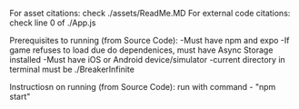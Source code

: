 For asset citations: check ./assets/ReadMe.MD
For external code citations: check line 0 of ./App.js

Prerequisites to running (from Source Code):
-Must have npm and expo
-If game refuses to load due do dependenices, must have Async Storage installed
-Must have iOS or Android device/simulator
-current directory in terminal must be ./BreakerInfinite

Instructiosn on running (from Source Code):
run with command - "npm start"  